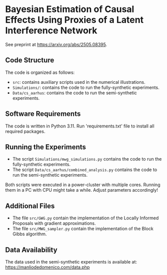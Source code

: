 # Bayesian Estimation of Causal Effects Using Proxies of a Latent Interference Network

See preprint at https://arxiv.org/abs/2505.08395.

## Code Structure

The code is organized as follows:
- `src`: contains auxiliary scripts used in the numerical illustrations.
- `Simulations/`: contains the code to run the fully-synthetic experiments.
- `Data/cs_aarhus`: contains the code to run the semi-synthetic experiments.

## Software Requirements
The code is written in Python 3.11. Run 'requirements.txt' file to install all required packages. 

## Running the Experiments
- The script `Simulations/mwg_simulations.py` contains the code to run the fully-synthetic experiments.
- The script `Data/cs_aarhus/combined_analysis.py` contains the code to run the semi-synthetic experiments. 

Both scripts were executed in a power-cluster with multiple cores. Running them in a PC with CPU might take a while. Adjust parameters accordingly!

## Additional Files

- The file `src/GWG.py` contain the implementation of the Locally Informed Proposals with gradient approximations.
- The file `src/MWG_sampler.py` contain the implementation of the Block Gibbs algorithm.

## Data Availability
The data used in the semi-synthetic experiments is available at: https://manliodedomenico.com/data.php
